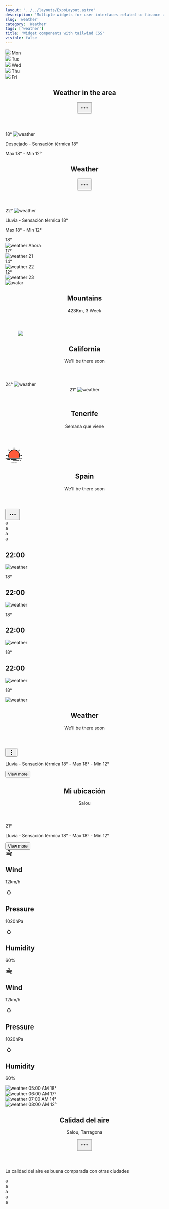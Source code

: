 ```yaml
---
layout: "../../layouts/ExpoLayout.astro"
description: 'Multiple widgets for user interfaces related to finance and economics'
slug: 'weather'
category: 'Weather'
tags: ['weather']
title: 'Widget components with tailwind CSS'
visible: false
---
```


<article class="border shadow-sm break-inside rounded-xl p-4 mb-3 text-sm bg-white dark:bg-gray-950 dark:text-white dark:border-gray-900" data-filter="weather">
  <div class="flex items-center">
    <div class="flex-auto text-center space-y-1">
      <img class="w-8 h-8 m-auto" src="https://www.svgrepo.com/show/402760/sun-behind-cloud.svg">
      <span class="font-bold block text-sm">Mon</span>
    </div>
    <div class="flex-auto text-center space-y-1">
      <img class="w-8 h-8 m-auto" src="https://www.svgrepo.com/show/402760/sun-behind-cloud.svg">
      <span class="font-bold block text-sm">Tue</span>
    </div>
    <div class="flex-auto text-center space-y-1">
      <img class="w-8 h-8 m-auto" src="https://www.svgrepo.com/show/402760/sun-behind-cloud.svg">
      <span class="font-bold block text-sm">Wed</span>
    </div>
    <div class="flex-auto text-center space-y-1">
      <img class="w-8 h-8 m-auto" src="https://www.svgrepo.com/show/400797/sunbehindcloud.svg">
      <span class="font-bold block text-sm">Thu</span>
    </div>
    <div class="flex-auto text-center space-y-1">
      <img class="w-8 h-8 m-auto" src="https://www.svgrepo.com/show/402761/sun-behind-small-cloud.svg">
      <span class="font-bold block text-sm">Fri</span>
    </div>
  </div>
</article>

<article class="border shadow-sm break-inside flex flex-col rounded-xl p-4 mb-3 text-sm bg-white dark:bg-gray-950 dark:text-white dark:border-gray-900" data-filter="weather">
  <header class="flex items-center justify-between">
    <h2 class="text-lg font-medium">Weather in the area</h2>
    <button class="inline-flex items-center justify-center w-10 h-10 transition-colors duration-200 rounded-full hover:bg-gray-100 dark:hover:bg-gray-900">
      <svg width="30" height="30" fill="none" stroke-width="1.5" stroke="currentColor" viewBox="0 0 24 24" xmlns="http://www.w3.org/2000/svg" aria-hidden="true">
        <path stroke-linecap="round" stroke-linejoin="round" d="M6.75 12a.75.75 0 1 1-1.5 0 .75.75 0 0 1 1.5 0ZM12.75 12a.75.75 0 1 1-1.5 0 .75.75 0 0 1 1.5 0ZM18.75 12a.75.75 0 1 1-1.5 0 .75.75 0 0 1 1.5 0Z"></path>
      </svg>
    </button>
  </header>
  <section class="mt-3">
    <div class="flex flex-col items-center gap-3">
      <div class="flex items-center gap-2">
        <span class="text-3xl font-bold">18°</span>
        <img class="w-10 h-10 object-cover" src="https://www.svgrepo.com/show/452177/cloud.svg" alt="weather">
      </div>
      <div class="text-center w-full text-xs text-gray-500 dark:text-gray-400">
        <p>Despejado - Sensación térmica 18°</p>
        <p>Max 18° - Min 12°</p>
      </div>
    </div>
  </section>
</article>

<article class="border shadow-sm break-inside flex flex-col rounded-xl p-4 mb-3 text-sm bg-white dark:bg-gray-950 dark:text-white dark:border-gray-900" data-filter="weather">
  <header class="flex items-center justify-between">
    <h2 class="text-lg font-medium">Weather</h2>
    <button class="inline-flex items-center justify-center w-10 h-10 transition-colors duration-200 rounded-full hover:bg-gray-100 dark:hover:bg-gray-900">
      <svg width="30" height="30" fill="none" stroke-width="1.5" stroke="currentColor" viewBox="0 0 24 24" xmlns="http://www.w3.org/2000/svg" aria-hidden="true">
        <path stroke-linecap="round" stroke-linejoin="round" d="M6.75 12a.75.75 0 1 1-1.5 0 .75.75 0 0 1 1.5 0ZM12.75 12a.75.75 0 1 1-1.5 0 .75.75 0 0 1 1.5 0ZM18.75 12a.75.75 0 1 1-1.5 0 .75.75 0 0 1 1.5 0Z"></path>
      </svg>
    </button>
  </header>
  <section class="mt-3">
    <div class="flex flex-col items-center gap-3">
      <div class="flex items-center gap-2">
        <span class="text-3xl font-bold">22°</span>
        <img class="w-12 h-12 object-cover" src="https://www.svgrepo.com/show/396041/cloud-with-lightning-and-rain.svg" alt="weather">
      </div>
      <div class="text-center w-full text-xs text-gray-500 dark:text-gray-400">
        <p>Lluvia - Sensación térmica 18°</p>
        <p>Max 18° - Min 12°</p>
      </div>
    </div>
  </section>
  <section class="mt-3">
    <div class="flex items-center justify-between gap-2 rounded-lg p-3 bg-gray-50 dark:bg-gray-900">
      <div class="flex flex-col justify-between text-center gap-4">
        <span class="font-medium">18°</span>
        <div class="flex flex-col gap-1 text-xs font-medium">
          <img class="w-8 h-8 object-cover" src="https://www.svgrepo.com/show/396041/cloud-with-lightning-and-rain.svg" alt="weather">
          <span>Ahora</span>
        </div>
      </div>
      <div class="flex flex-col justify-between text-center gap-4">
        <span class="text-gray-500 dark:text-gray-500">17°</span>
        <div class="flex flex-col gap-1 text-xs font-medium">
          <img class="w-8 h-8 object-cover" src="https://www.svgrepo.com/show/396041/cloud-with-lightning-and-rain.svg" alt="weather">
          <span>21</span>
        </div>
      </div>
      <div class="flex flex-col justify-between text-center gap-4">
        <span class="text-gray-500 dark:text-gray-500">14°</span>
        <div class="flex flex-col gap-1 text-xs font-medium">
          <img class="w-8 h-8 object-cover" src="https://www.svgrepo.com/show/396042/cloud-with-rain.svg" alt="weather">
          <span>22</span>
        </div>
      </div>
      <div class="flex flex-col justify-between text-center gap-4">
        <span class="text-gray-500 dark:text-gray-500">12°</span>
        <div class="flex flex-col gap-1 text-xs font-medium">
          <img class="w-8 h-8 object-cover" src="https://www.svgrepo.com/show/396041/cloud-with-lightning-and-rain.svg" alt="weather">
          <span>23</span>
        </div>
      </div>
    </div>
  </section>
</article>

<article class="border shadow-sm break-inside flex items-center justify-between rounded-xl p-4 mb-3 text-sm bg-white dark:bg-gray-950 dark:text-white dark:border-gray-900" data-filter="weather">
  <div class="flex items-center gap-3">
    <img class="flex-none w-11 h-11 rounded-full object-cover" src="https://images.pexels.com/photos/2662116/pexels-photo-2662116.jpeg?auto=compress&amp;cs=tinysrgb&amp;dpr=2&amp;h=750&amp;w=1260" alt="avatar">
    <header class="flex-auto">
      <h2 class="text-base font-medium">Mountains</h2>
      <p>423Km, 3 Week</p>
    </header>
  </div>
  <figure class="flex flex-col items-center">
    <img class="w-9 h-9" src="https://www.svgrepo.com/show/279147/cloudy-forecast.svg">
  </figure>
</article>

<article class="border shadow-sm break-inside flex items-center justify-between rounded-xl p-4 mb-3 text-sm bg-white dark:bg-gray-950 dark:text-white dark:border-gray-900" data-filter="weather">
  <div class="flex items-center space-x-4">
    <header class="flex-auto">
      <h2 class="text-base font-medium">California</h2>
      <p class="text-gray-500">We'll be there soon</p>
    </header>
  </div>
  <div class="flex items-center gap-2">
    <span class="text-3xl font-bold">24°</span>
    <img class="w-12 h-12 object-cover" src="https://www.svgrepo.com/show/452177/cloud.svg" alt="weather">
  </div>
</article>

<article class="border shadow-sm break-inside flex items-center justify-between rounded-xl p-4 mb-3 text-sm bg-white dark:bg-gray-950 dark:text-white dark:border-gray-900" data-filter="weather">
  <header class="flex items-center gap-2">
    <span class="text-3xl font-bold">21°</span>
    <img class="w-12 h-12 object-cover" src="https://www.svgrepo.com/show/452177/cloud.svg" alt="weather">
  </header>
  <div class="flex items-center space-x-4">
    <header class="flex-auto">
      <h2 class="text-base font-medium">Tenerife</h2>
      <p class="text-gray-500">Semana que viene</p>
    </header>
  </div>
</article>

<article class="border shadow-sm break-inside relative overflow-hidden flex items-center justify-between rounded-xl p-4 mb-3 text-sm bg-white dark:bg-gray-950 dark:text-white dark:border-gray-900" data-filter="weather">
  <div class="absolute left-0 top-0 w-14 h-14 bg-rose-500/30 blur-2xl"></div>
  <div class="absolute right-0 top-0 w-14 h-14 bg-amber-500/40 blur-2xl"></div>
  <section class="flex items-center gap-2">
    <svg width="54" height="54" id="Layer_1" viewBox="0 0 64 64" xmlns="http://www.w3.org/2000/svg">
      <path fill="#ff5939" d="M32.35,13.44A21.08,21.08,0,0,0,14.05,45h36.6a21.08,21.08,0,0,0-18.3-31.54Z"/>
      <path fill="currentColor" d="M31.35,4.52V9.35a1,1,0,1,0,2,0V4.52a1,1,0,1,0-2,0Z"/>
      <path fill="currentColor" d="M57.48,33.48a1,1,0,0,0,0,2h4.83a1,1,0,0,0,0-2Z"/>
      <path fill="currentColor" d="M2.4,33.48a1,1,0,0,0,0,2H7.23a1,1,0,0,0,0-2Z"/>
      <path fill="currentColor" d="M10.46,12.59a1,1,0,0,0,0,1.41l3.42,3.42A1,1,0,0,0,15.3,16l-3.42-3.42A1,1,0,0,0,10.46,12.59Z"/>
      <path fill="currentColor" d="M52.83,12.59,49.41,16a1,1,0,1,0,1.41,1.41L54.25,14a1,1,0,0,0-1.41-1.41Z"/>
      <path fill="currentColor" d="M14.06,46H56.48a1,1,0,0,0,0-2H52.3a22.08,22.08,0,1,0-40-18.61,1,1,0,0,0,1.82.83A20.08,20.08,0,1,1,50.07,44H14.64a20,20,0,0,1-2.37-9.46,20.32,20.32,0,0,1,.25-3.18,1,1,0,0,0-2-.31,22.08,22.08,0,0,0,1.86,13H1.69a1,1,0,1,0,0,2Z"/>
      <path fill="currentColor" d="M62.31,44H60.5a1,1,0,0,0,0,2h1.81a1,1,0,0,0,0-2Z"/>
      <path fill="currentColor" d="M40.69,48.65H20.83a1,1,0,0,0,0,2H40.69a1,1,0,0,0,0-2Z"/>
      <path fill="currentColor" d="M17.18,48.65H7.87a1,1,0,0,0,0,2h9.31a1,1,0,1,0,0-2Z"/>
      <path fill="currentColor" d="M57.35,52.9H54.83a1,1,0,0,0,0,2h2.52a1,1,0,0,0,0-2Z"/>
      <path fill="currentColor" d="M51.65,53.9a1,1,0,0,0-1-1H28.35a1,1,0,0,0,0,2h22.3A1,1,0,0,0,51.65,53.9Z"/>
      <path fill="currentColor" d="M35.45,58.48a1,1,0,0,0,0,2h5.78a1,1,0,0,0,0-2Z"/>
      <path fill="currentColor" d="M33.88,59.48a1,1,0,0,0-1-1h-9.4a1,1,0,0,0,0,2h9.4A1,1,0,0,0,33.88,59.48Z"/>
    </svg>
    <header class="flex-auto">
      <h2 class="text-base font-medium">Spain</h2>
      <p class="text-gray-500">We'll be there soon</p>
    </header>
  </section>
  <button class="relative z-[1] inline-flex items-center justify-center w-9 h-9 transition-colors duration-200 rounded-full hover:bg-black/5 dark:hover:bg-white/10">
    <svg width="30" height="30" fill="none" stroke-width="1.5" stroke="currentColor" viewBox="0 0 24 24" xmlns="http://www.w3.org/2000/svg" aria-hidden="true">
      <path stroke-linecap="round" stroke-linejoin="round" d="M6.75 12a.75.75 0 1 1-1.5 0 .75.75 0 0 1 1.5 0ZM12.75 12a.75.75 0 1 1-1.5 0 .75.75 0 0 1 1.5 0ZM18.75 12a.75.75 0 1 1-1.5 0 .75.75 0 0 1 1.5 0Z"></path>
    </svg>
  </button>
</article>

<article class="border shadow-sm break-inside rounded-xl p-4 mb-3 text-sm bg-white dark:bg-gray-950 dark:text-white dark:border-gray-900" data-filter="weather">
  a
</article>

<article class="border shadow-sm break-inside rounded-xl p-4 mb-3 text-sm bg-white dark:bg-gray-950 dark:text-white dark:border-gray-900" data-filter="weather">
  a
</article>

<article class="border shadow-sm break-inside rounded-xl p-4 mb-3 text-sm bg-white dark:bg-gray-950 dark:text-white dark:border-gray-900" data-filter="weather">
  a
</article>

<article class="border shadow-sm break-inside rounded-xl p-4 mb-3 text-sm bg-white dark:bg-gray-950 dark:text-white dark:border-gray-900" data-filter="weather">
  a
</article>

<section class="grid grid-cols-4 gap-3" data-filter="weather">
  <article class="border shadow-sm break-inside flex flex-col items-center gap-2 rounded-xl p-3 mb-3 text-sm  bg-white dark:bg-gray-950 dark:text-white dark:border-gray-900">
    <h2 class="text-sm font-bold">22:00</h2>
    <img class="w-9 h-9 object-cover" src="https://cdn0.iconfinder.com/data/icons/weather-filled-outline-6/64/weather_cloud_sun_moon_rain-09-1024.png" alt="weather">
    <p class="text-black/80">18°</p>
  </article>
  <article class="border shadow-sm break-inside flex flex-col items-center gap-2 rounded-xl p-3 mb-3 text-sm border-rose-500 bg-rose-500 text-white">
    <h2 class="text-sm font-bold">22:00</h2>
      <img class="w-9 h-9 object-cover" src="https://www.svgrepo.com/show/227744/snowing-frost.svg" alt="weather">
      <p class="text-white/80">18°</p>
  </article>
  <article class="border shadow-sm break-inside flex flex-col items-center gap-2 rounded-xl p-3 mb-3 text-sm  bg-white dark:bg-gray-950 dark:text-white dark:border-gray-900">
    <h2 class="text-sm font-bold">22:00</h2>
    <img class="w-9 h-9 object-cover" src="https://cdn0.iconfinder.com/data/icons/weather-filled-outline-6/64/weather_cloud_sun_moon_rain-22-1024.png" alt="weather">
    <p class="text-black/80">18°</p>
  </article>
  <article class="border shadow-sm break-inside flex flex-col items-center gap-2 rounded-xl p-3 mb-3 text-sm  bg-white dark:bg-gray-950 dark:text-white dark:border-gray-900">
    <h2 class="text-sm font-bold">22:00</h2>
    <img class="w-9 h-9 object-cover" src="https://cdn0.iconfinder.com/data/icons/weather-filled-outline-6/64/weather_cloud_sun_moon_rain-16-1024.png" alt="weather">
    <p class="text-black/80">18°</p>
  </article>
</section>

<article class="border shadow-sm break-inside rounded-xl p-4 mb-3 text-sm bg-white dark:bg-gray-950 dark:text-white dark:border-gray-900" data-filter="weather">
  <section class="flex items-center gap-2">
    <img class="w-10 h-10 object-cover" src="https://www.svgrepo.com/show/227751/windy-wind.svg" alt="weather">
    <header class="flex-auto">
      <h2 class="text-lg font-medium">Weather</h2>
      <p class="text-gray-500">We'll be there soon</p>
    </header>
    <button class="inline-flex items-center justify-center w-8 h-8 transition-colors duration-200 rounded-full hover:bg-gray-100 dark:hover:bg-gray-900">
      <svg width="22" height="22" xmlns="http://www.w3.org/2000/svg" width="24" height="24" viewBox="0 0 24 24" fill="none" stroke="currentColor" stroke-width="2" stroke-linecap="round" stroke-linejoin="round">
        <circle cx="12" cy="12" r="1"></circle>
        <circle cx="12" cy="5" r="1"></circle>
        <circle cx="12" cy="19" r="1"></circle>
      </svg>
    </button>
  </section>
  <section class="mt-3 flex items-center gap-2">
    <p class="text-xs text-gray-500">Lluvia - Sensación térmica 18° - Max 18° - Min 12°</p>
    <button class="inline-flex text-sm font-medium flex-none items-center justify-center px-3 h-8 transition-colors duration-200 rounded text-white bg-indigo-600 hover:bg-indigo-800 dark:hover:bg-indigo-700">
      View more
    </button>
  </section>
</article>

<article class="border shadow-sm break-inside relative overflow-hidden flex flex-col rounded-xl p-4 mb-3 text-sm bg-gray-900 text-white border-transparent" data-filter="weather">
  <div class="absolute right-0 top-0 w-14 h-14 bg-lime-500/40 blur-2xl"></div>
  <section class="relative flex items-start justify-between gap-2 w-full">
    <header class="flex flex-col">
      <h2 class="text-lg font-medium">Mi ubicación</h2>
      <p class="text-gray-300">Salou</p>
    </header>
    <span class="text-3xl font-medium">21°</span>
  </section>
  <section class="relative mt-3 flex items-center gap-4">
    <p class="text-xs leading-4 text-gray-300">Lluvia - Sensación térmica 18° - Max 18° - Min 12°</p>
    <button class="inline-flex text-xs uppercase font-medium flex-none items-center justify-center px-3 h-8 transition-colors duration-200 rounded-full text-white bg-emerald-600 hover:bg-emerald-700">
      View more
    </button>
  </section>
</article>

<section class="grid grid-cols-3 gap-3" data-filter="weather">
  <article class="border shadow-sm break-inside flex flex-col gap-1 rounded-xl p-4 mb-3 text-sm bg-white dark:bg-gray-950 dark:text-white dark:border-gray-900">
    <svg width="22" height="22" xmlns="http://www.w3.org/2000/svg" viewBox="0 0 24 24"><path d="M4,10A1,1 0 0,1 3,9A1,1 0 0,1 4,8H12A2,2 0 0,0 14,6A2,2 0 0,0 12,4C11.45,4 10.95,4.22 10.59,4.59C10.2,5 9.56,5 9.17,4.59C8.78,4.2 8.78,3.56 9.17,3.17C9.9,2.45 10.9,2 12,2A4,4 0 0,1 16,6A4,4 0 0,1 12,10H4M19,12A1,1 0 0,0 20,11A1,1 0 0,0 19,10C18.72,10 18.47,10.11 18.29,10.29C17.9,10.68 17.27,10.68 16.88,10.29C16.5,9.9 16.5,9.27 16.88,8.88C17.42,8.34 18.17,8 19,8A3,3 0 0,1 22,11A3,3 0 0,1 19,14H5A1,1 0 0,1 4,13A1,1 0 0,1 5,12H19M18,18H4A1,1 0 0,1 3,17A1,1 0 0,1 4,16H18A3,3 0 0,1 21,19A3,3 0 0,1 18,22C17.17,22 16.42,21.66 15.88,21.12C15.5,20.73 15.5,20.1 15.88,19.71C16.27,19.32 16.9,19.32 17.29,19.71C17.47,19.89 17.72,20 18,20A1,1 0 0,0 19,19A1,1 0 0,0 18,18Z" fill="currentColor" /></svg>
    <h2 class="text-sm font-bold">Wind</h2>
    <p class="text-xs text-gray-500">12km/h</p>
  </article>
  <article class="border shadow-sm break-inside flex flex-col gap-1 rounded-xl p-4 mb-3 text-sm bg-white dark:bg-gray-950 dark:text-white dark:border-gray-900">
    <svg width="22" height="22" xmlns="http://www.w3.org/2000/svg" viewBox="0 0 24 24"><path d="M12,3.77L11.25,4.61C11.25,4.61 9.97,6.06 8.68,7.94C7.39,9.82 6,12.07 6,14.23A6,6 0 0,0 12,20.23A6,6 0 0,0 18,14.23C18,12.07 16.61,9.82 15.32,7.94C14.03,6.06 12.75,4.61 12.75,4.61L12,3.77M12,6.9C12.44,7.42 12.84,7.85 13.68,9.07C14.89,10.83 16,13.07 16,14.23C16,16.45 14.22,18.23 12,18.23C9.78,18.23 8,16.45 8,14.23C8,13.07 9.11,10.83 10.32,9.07C11.16,7.85 11.56,7.42 12,6.9Z" fill="currentColor" /></svg>
    <h2 class="text-sm font-bold">Pressure</h2>
    <p class="text-xs text-gray-500">1020hPa</p>
  </article>
  <article class="border shadow-sm break-inside flex flex-col gap-1 rounded-xl p-4 mb-3 text-sm bg-white dark:bg-gray-950 dark:text-white dark:border-gray-900">
    <svg width="22" height="22" xmlns="http://www.w3.org/2000/svg" viewBox="0 0 24 24"><path d="M12,3.77L11.25,4.61C11.25,4.61 9.97,6.06 8.68,7.94C7.39,9.82 6,12.07 6,14.23A6,6 0 0,0 12,20.23A6,6 0 0,0 18,14.23C18,12.07 16.61,9.82 15.32,7.94C14.03,6.06 12.75,4.61 12.75,4.61L12,3.77M12,6.9C12.44,7.42 12.84,7.85 13.68,9.07C14.89,10.83 16,13.07 16,14.23C16,16.45 14.22,18.23 12,18.23C9.78,18.23 8,16.45 8,14.23C8,13.07 9.11,10.83 10.32,9.07C11.16,7.85 11.56,7.42 12,6.9Z" fill="currentColor" /></svg>
    <h2 class="text-sm font-bold">Humidity</h2>
    <p class="text-xs text-gray-500">60%</p>
  </article>
</section>

<section class="grid grid-cols-3 gap-3" data-filter="weather">
  <article class="border shadow-sm break-inside flex flex-col gap-1 rounded-xl p-4 mb-3 text-sm border-transparent text-white bg-gradient-to-r from-violet-600 to-indigo-600">
    <svg width="22" height="22" xmlns="http://www.w3.org/2000/svg" viewBox="0 0 24 24"><path d="M4,10A1,1 0 0,1 3,9A1,1 0 0,1 4,8H12A2,2 0 0,0 14,6A2,2 0 0,0 12,4C11.45,4 10.95,4.22 10.59,4.59C10.2,5 9.56,5 9.17,4.59C8.78,4.2 8.78,3.56 9.17,3.17C9.9,2.45 10.9,2 12,2A4,4 0 0,1 16,6A4,4 0 0,1 12,10H4M19,12A1,1 0 0,0 20,11A1,1 0 0,0 19,10C18.72,10 18.47,10.11 18.29,10.29C17.9,10.68 17.27,10.68 16.88,10.29C16.5,9.9 16.5,9.27 16.88,8.88C17.42,8.34 18.17,8 19,8A3,3 0 0,1 22,11A3,3 0 0,1 19,14H5A1,1 0 0,1 4,13A1,1 0 0,1 5,12H19M18,18H4A1,1 0 0,1 3,17A1,1 0 0,1 4,16H18A3,3 0 0,1 21,19A3,3 0 0,1 18,22C17.17,22 16.42,21.66 15.88,21.12C15.5,20.73 15.5,20.1 15.88,19.71C16.27,19.32 16.9,19.32 17.29,19.71C17.47,19.89 17.72,20 18,20A1,1 0 0,0 19,19A1,1 0 0,0 18,18Z" fill="currentColor" /></svg>
    <h2 class="text-sm font-bold">Wind</h2>
    <p class="text-xs text-white/80">12km/h</p>
  </article>
  <article class="border shadow-sm break-inside flex flex-col gap-1 rounded-xl p-4 mb-3 text-sm border-transparent text-white bg-gradient-to-r from-red-500 to-orange-500">
    <svg width="22" height="22" xmlns="http://www.w3.org/2000/svg" viewBox="0 0 24 24"><path d="M12,3.77L11.25,4.61C11.25,4.61 9.97,6.06 8.68,7.94C7.39,9.82 6,12.07 6,14.23A6,6 0 0,0 12,20.23A6,6 0 0,0 18,14.23C18,12.07 16.61,9.82 15.32,7.94C14.03,6.06 12.75,4.61 12.75,4.61L12,3.77M12,6.9C12.44,7.42 12.84,7.85 13.68,9.07C14.89,10.83 16,13.07 16,14.23C16,16.45 14.22,18.23 12,18.23C9.78,18.23 8,16.45 8,14.23C8,13.07 9.11,10.83 10.32,9.07C11.16,7.85 11.56,7.42 12,6.9Z" fill="currentColor" /></svg>
    <h2 class="text-sm font-bold">Pressure</h2>
    <p class="text-xs text-white/80">1020hPa</p>
  </article>
  <article class="border shadow-sm break-inside flex flex-col gap-1 rounded-xl p-4 mb-3 text-sm border-transparent text-white bg-gradient-to-r from-fuchsia-500 to-cyan-500">
    <svg width="22" height="22" xmlns="http://www.w3.org/2000/svg" viewBox="0 0 24 24"><path d="M12,3.77L11.25,4.61C11.25,4.61 9.97,6.06 8.68,7.94C7.39,9.82 6,12.07 6,14.23A6,6 0 0,0 12,20.23A6,6 0 0,0 18,14.23C18,12.07 16.61,9.82 15.32,7.94C14.03,6.06 12.75,4.61 12.75,4.61L12,3.77M12,6.9C12.44,7.42 12.84,7.85 13.68,9.07C14.89,10.83 16,13.07 16,14.23C16,16.45 14.22,18.23 12,18.23C9.78,18.23 8,16.45 8,14.23C8,13.07 9.11,10.83 10.32,9.07C11.16,7.85 11.56,7.42 12,6.9Z" fill="currentColor" /></svg>
    <h2 class="text-sm font-bold">Humidity</h2>
    <p class="text-xs text-white/80">60%</p>
  </article>
</section>

<article class="border shadow-sm break-inside flex items-center justify-between rounded-xl p-4 mb-3 text-sm bg-white dark:bg-gray-950 dark:text-white dark:border-gray-900" data-filter="weather">
  <div class="flex items-center gap-2 w-full">
    <div class="flex flex-col items-center justify-between flex-1 text-center gap-4">
      <div class="flex flex-col items-center justify-center">
        <img class="w-8 h-8 object-cover" src="https://cdn3.iconfinder.com/data/icons/weather-free-2/32/Weather_Free_Outline_day-cloud-weather-cloudy-sky-512.png" alt="weather">
        <span class="mt-1 text-[11px] text-gray-500">05:00 AM</span>
        <span class="mt-1 text-lg font-medium">18°</span>
      </div>
    </div>
    <div class="flex flex-col items-center justify-between flex-1 text-center gap-4">
      <div class="flex flex-col items-center justify-center">
        <img class="w-8 h-8 object-cover" src="https://cdn3.iconfinder.com/data/icons/weather-free-2/32/Weather_Free_Outline_cloud-thunder-rain-weather-512.png" alt="weather">
        <span class="mt-1 text-[11px] text-gray-500">06:00 AM</span>
        <span class="mt-1 text-lg font-medium">17°</span>
      </div>
    </div>
    <div class="flex flex-col items-center justify-between flex-1 text-center gap-4">
      <div class="flex flex-col items-center justify-center">
        <img class="w-8 h-8 object-cover" src="https://cdn2.iconfinder.com/data/icons/weather-74/24/weather-05-512.png" alt="weather">
        <span class="mt-1 text-[11px] text-gray-500">07:00 AM</span>
        <span class="mt-1 text-lg font-medium">14°</span>
      </div>
    </div>
    <div class="flex flex-col items-center justify-between flex-1 text-center gap-4">
      <div class="flex flex-col items-center justify-center">
        <img class="w-8 h-8 object-cover" src="https://cdn2.iconfinder.com/data/icons/weather-74/24/weather-09-1024.png" alt="weather">
        <span class="mt-1 text-[11px] text-gray-500">08:00 AM</span>
        <span class="mt-1 text-lg font-medium">12°</span>
      </div>
    </div>
  </div>
</article>

<article class="border shadow-sm break-inside rounded-xl p-4 mb-3 text-sm bg-white dark:bg-gray-950 dark:text-white dark:border-gray-900" data-filter="weather">
  <header class="w-full flex items-start justify-between">
    <div class="">
      <h2 class="text-lg font-medium">Calidad del aire</h2>
      <p class="text-sm text-gray-500">Salou, Tarragona</p>
    </div>
    <button class="relative z-[1] inline-flex items-center justify-center w-9 h-9 transition-colors duration-200 rounded-full hover:bg-black/5 dark:hover:bg-white/10">
      <svg width="30" height="30" fill="none" stroke-width="1.5" stroke="currentColor" viewBox="0 0 24 24" xmlns="http://www.w3.org/2000/svg" aria-hidden="true">
        <path stroke-linecap="round" stroke-linejoin="round" d="M6.75 12a.75.75 0 1 1-1.5 0 .75.75 0 0 1 1.5 0ZM12.75 12a.75.75 0 1 1-1.5 0 .75.75 0 0 1 1.5 0ZM18.75 12a.75.75 0 1 1-1.5 0 .75.75 0 0 1 1.5 0Z"></path>
      </svg>
    </button>
  </header>
  <section class="flex flex-col gap-1 mt-3">
    <div 
      class="h-1 rounded w-full"
      style="background-image: linear-gradient(90deg, rgba(65,0,163,1) 0%, rgba(0,26,116,1) 12%, rgba(0,43,181,1) 29%, rgba(0,49,193,1) 46%, rgba(0,169,182,1) 73%, rgba(0,218,157,1) 100%);"
    >
    </div>
    <p class="text-xs">La calidad del aire es buena comparada con otras ciudades</p>
  </section>
</article>

<article class="border shadow-sm break-inside rounded-xl p-4 mb-3 text-sm bg-white dark:bg-gray-950 dark:text-white dark:border-gray-900" data-filter="weather">
  a
</article>

<article class="border shadow-sm break-inside rounded-xl p-4 mb-3 text-sm bg-white dark:bg-gray-950 dark:text-white dark:border-gray-900" data-filter="weather">
  a
</article>

<article class="border shadow-sm break-inside rounded-xl p-4 mb-3 text-sm bg-white dark:bg-gray-950 dark:text-white dark:border-gray-900" data-filter="weather">
  a
</article>

<article class="border shadow-sm break-inside rounded-xl p-4 mb-3 text-sm bg-white dark:bg-gray-950 dark:text-white dark:border-gray-900" data-filter="weather">
  a
</article>

<article class="border shadow-sm break-inside rounded-xl p-4 mb-3 text-sm bg-white dark:bg-gray-950 dark:text-white dark:border-gray-900" data-filter="weather">
  a
</article>

